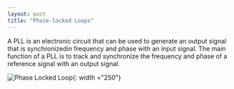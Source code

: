 ```yaml
---
layout: post
title: "Phase-locked Loops"
---
```



A PLL is an electronic circuit that can be used to generate an output signal that is synchronizedin frequency and phase with an input signal.
The main function of a PLL is to track and synchronize the frequency and phase of a reference signal with an output signal.

![Phase Locked Loop]({{site.baseurl}}/assets/images/pll.svg "Analog phase locked loop"){: width ="250"}

